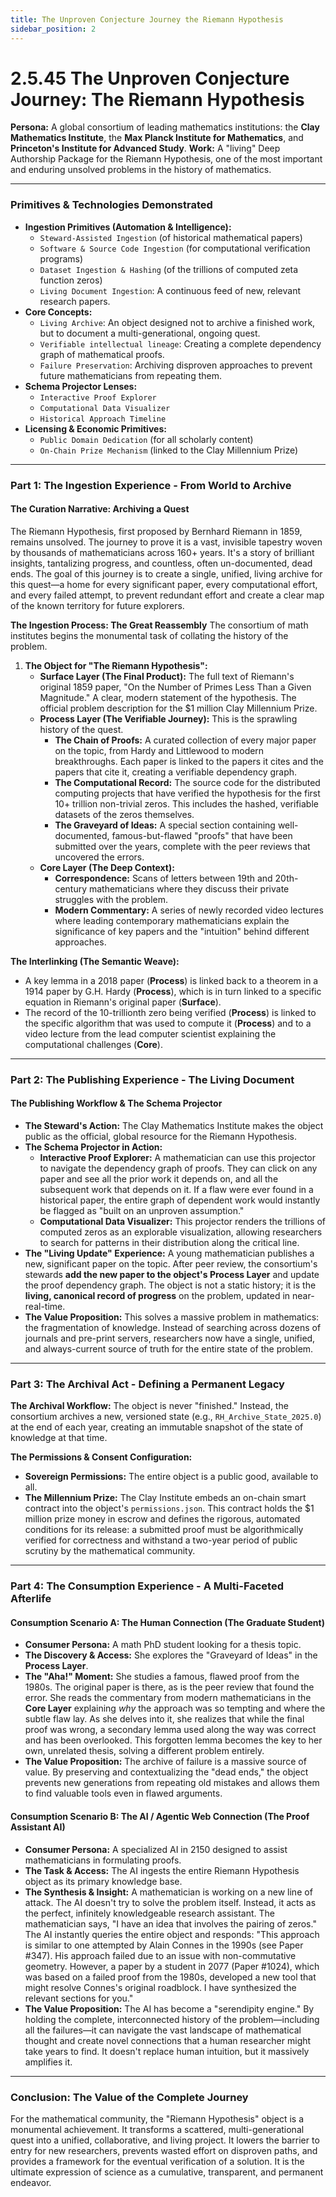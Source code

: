 ```yaml
---
title: The Unproven Conjecture Journey the Riemann Hypothesis
sidebar_position: 2
---
```


# 2.5.45 The Unproven Conjecture Journey: The Riemann Hypothesis

**Persona:** A global consortium of leading mathematics institutions: the **Clay Mathematics Institute**, the **Max Planck Institute for Mathematics**, and **Princeton's Institute for Advanced Study**.
**Work:** A "living" Deep Authorship Package for the Riemann Hypothesis, one of the most important and enduring unsolved problems in the history of mathematics.

---

### **Primitives & Technologies Demonstrated**

*   **Ingestion Primitives (Automation & Intelligence):**
    *   `Steward-Assisted Ingestion` (of historical mathematical papers)
    *   `Software & Source Code Ingestion` (for computational verification programs)
    *   `Dataset Ingestion & Hashing` (of the trillions of computed zeta function zeros)
    *   `Living Document Ingestion`: A continuous feed of new, relevant research papers.
*   **Core Concepts:**
    *   `Living Archive`: An object designed not to archive a finished work, but to document a multi-generational, ongoing quest.
    *   `Verifiable intellectual lineage`: Creating a complete dependency graph of mathematical proofs.
    *   `Failure Preservation`: Archiving disproven approaches to prevent future mathematicians from repeating them.
*   **Schema Projector Lenses:**
    *   `Interactive Proof Explorer`
    *   `Computational Data Visualizer`
    *   `Historical Approach Timeline`
*   **Licensing & Economic Primitives:**
    *   `Public Domain Dedication` (for all scholarly content)
    *   `On-Chain Prize Mechanism` (linked to the Clay Millennium Prize)

---

### **Part 1: The Ingestion Experience - From World to Archive**

#### **The Curation Narrative: Archiving a Quest**
The Riemann Hypothesis, first proposed by Bernhard Riemann in 1859, remains unsolved. The journey to prove it is a vast, invisible tapestry woven by thousands of mathematicians across 160+ years. It's a story of brilliant insights, tantalizing progress, and countless, often un-documented, dead ends. The goal of this journey is to create a single, unified, living archive for this quest—a home for every significant paper, every computational effort, and every failed attempt, to prevent redundant effort and create a clear map of the known territory for future explorers.

**The Ingestion Process: The Great Reassembly**
The consortium of math institutes begins the monumental task of collating the history of the problem.

1.  **The Object for "The Riemann Hypothesis":**
    *   **Surface Layer (The Final Product):** The full text of Riemann's original 1859 paper, "On the Number of Primes Less Than a Given Magnitude." A clear, modern statement of the hypothesis. The official problem description for the $1 million Clay Millennium Prize.
    *   **Process Layer (The Verifiable Journey):** This is the sprawling history of the quest.
        *   **The Chain of Proofs:** A curated collection of every major paper on the topic, from Hardy and Littlewood to modern breakthroughs. Each paper is linked to the papers it cites and the papers that cite it, creating a verifiable dependency graph.
        *   **The Computational Record:** The source code for the distributed computing projects that have verified the hypothesis for the first 10+ trillion non-trivial zeros. This includes the hashed, verifiable datasets of the zeros themselves.
        *   **The Graveyard of Ideas:** A special section containing well-documented, famous-but-flawed "proofs" that have been submitted over the years, complete with the peer reviews that uncovered the errors.
    *   **Core Layer (The Deep Context):**
        *   **Correspondence:** Scans of letters between 19th and 20th-century mathematicians where they discuss their private struggles with the problem.
        *   **Modern Commentary:** A series of newly recorded video lectures where leading contemporary mathematicians explain the significance of key papers and the "intuition" behind different approaches.

**The Interlinking (The Semantic Weave):**
*   A key lemma in a 2018 paper (**Process**) is linked back to a theorem in a 1914 paper by G.H. Hardy (**Process**), which is in turn linked to a specific equation in Riemann's original paper (**Surface**).
*   The record of the 10-trillionth zero being verified (**Process**) is linked to the specific algorithm that was used to compute it (**Process**) and to a video lecture from the lead computer scientist explaining the computational challenges (**Core**).

---

### **Part 2: The Publishing Experience - The Living Document**

#### **The Publishing Workflow & The Schema Projector**
*   **The Steward's Action:** The Clay Mathematics Institute makes the object public as the official, global resource for the Riemann Hypothesis.
*   **The Schema Projector in Action:**
    *   **Interactive Proof Explorer:** A mathematician can use this projector to navigate the dependency graph of proofs. They can click on any paper and see all the prior work it depends on, and all the subsequent work that depends on it. If a flaw were ever found in a historical paper, the entire graph of dependent work would instantly be flagged as "built on an unproven assumption."
    *   **Computational Data Visualizer:** This projector renders the trillions of computed zeros as an explorable visualization, allowing researchers to search for patterns in their distribution along the critical line.
*   **The "Living Update" Experience:** A young mathematician publishes a new, significant paper on the topic. After peer review, the consortium's stewards **add the new paper to the object's Process Layer** and update the proof dependency graph. The object is not a static history; it is the **living, canonical record of progress** on the problem, updated in near-real-time.
*   **The Value Proposition:** This solves a massive problem in mathematics: the fragmentation of knowledge. Instead of searching across dozens of journals and pre-print servers, researchers now have a single, unified, and always-current source of truth for the entire state of the problem.

---

### **Part 3: The Archival Act - Defining a Permanent Legacy**

**The Archival Workflow:**
The object is never "finished." Instead, the consortium archives a new, versioned state (e.g., `RH_Archive_State_2025.0`) at the end of each year, creating an immutable snapshot of the state of knowledge at that time.

**The Permissions & Consent Configuration:**
*   **Sovereign Permissions:** The entire object is a public good, available to all.
*   **The Millennium Prize:** The Clay Institute embeds an on-chain smart contract into the object's `permissions.json`. This contract holds the $1 million prize money in escrow and defines the rigorous, automated conditions for its release: a submitted proof must be algorithmically verified for correctness and withstand a two-year period of public scrutiny by the mathematical community.

---

### **Part 4: The Consumption Experience - A Multi-Faceted Afterlife**

#### **Consumption Scenario A: The Human Connection (The Graduate Student)**
*   **Consumer Persona:** A math PhD student looking for a thesis topic.
*   **The Discovery & Access:** She explores the "Graveyard of Ideas" in the **Process Layer**.
*   **The "Aha!" Moment:** She studies a famous, flawed proof from the 1980s. The original paper is there, as is the peer review that found the error. She reads the commentary from modern mathematicians in the **Core Layer** explaining *why* the approach was so tempting and where the subtle flaw lay. As she delves into it, she realizes that while the final proof was wrong, a secondary lemma used along the way was correct and has been overlooked. This forgotten lemma becomes the key to her own, unrelated thesis, solving a different problem entirely.
*   **The Value Proposition:** The archive of failure is a massive source of value. By preserving and contextualizing the "dead ends," the object prevents new generations from repeating old mistakes and allows them to find valuable tools even in flawed arguments.

#### **Consumption Scenario B: The AI / Agentic Web Connection (The Proof Assistant AI)**
*   **Consumer Persona:** A specialized AI in 2150 designed to assist mathematicians in formulating proofs.
*   **The Task & Access:** The AI ingests the entire Riemann Hypothesis object as its primary knowledge base.
*   **The Synthesis & Insight:** A mathematician is working on a new line of attack. The AI doesn't try to solve the problem itself. Instead, it acts as the perfect, infinitely knowledgeable research assistant. The mathematician says, "I have an idea that involves the pairing of zeros." The AI instantly queries the entire object and responds: "This approach is similar to one attempted by Alain Connes in the 1990s (see Paper #347). His approach failed due to an issue with non-commutative geometry. However, a paper by a student in 2077 (Paper #1024), which was based on a failed proof from the 1980s, developed a new tool that might resolve Connes's original roadblock. I have synthesized the relevant sections for you."
*   **The Value Proposition:** The AI has become a "serendipity engine." By holding the complete, interconnected history of the problem—including all the failures—it can navigate the vast landscape of mathematical thought and create novel connections that a human researcher might take years to find. It doesn't replace human intuition, but it massively amplifies it.

---

### **Conclusion: The Value of the Complete Journey**
For the mathematical community, the "Riemann Hypothesis" object is a monumental achievement. It transforms a scattered, multi-generational quest into a unified, collaborative, and living project. It lowers the barrier to entry for new researchers, prevents wasted effort on disproven paths, and provides a framework for the eventual verification of a solution. It is the ultimate expression of science as a cumulative, transparent, and permanent endeavor.